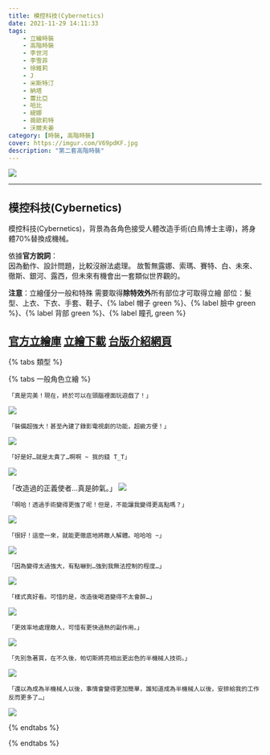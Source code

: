 ```yaml
---
title: 模控科技(Cybernetics)
date: 2021-11-29 14:11:33
tags:
    - 立繪時裝
    - 高階時裝
    - 李世河
    - 李雪菲
    - 徐維莉
    - J
    - 米斯特汀
    - 納塔
    - 蕾比亞
    - 哈比
    - 緹娜
    - 薇歐莉特
    - 沃爾夫姜
category: [時裝, 高階時裝]
cover: https://imgur.com/V69pdKF.jpg
description: "第二套高階時裝"
---
```

		
![](https://imgur.com/V69pdKF.jpg)
		    
---
## 模控科技(Cybernetics)

模控科技(Cybernetics)，背景為各角色接受人體改造手術(白鳥博士主導)，將身體70%替換成機械。

依據**官方說詞**：            
因為動作、設計問題，比較沒辦法處理。
故暫無露娜、索瑪、賽特、白、未來、徹斯、銀河、露西，但未來有機會出一套類似世界觀的。

		
**注意**：立繪僅分一般和特殊
需要取得**除特效外**所有部位才可取得立繪
部位：髮型、上衣、下衣、手套、鞋子、{% label 帽子 green %}、{% label 臉中 green %}、{% label 背部 green %}、{% label 瞳孔 green %}
		

[官方立繪庫](https://closers.nexon.com/Pds/FanSiteKit)
[立繪下載](https://closers.vod.nexoncdn.co.kr/site/fansitekit/Closers_FansiteKit_cyber_2018.zip)
[台版介紹網頁](https://landing.mangot5.com/template/closers/event/180202_update2/index.html#sec2)
---
		

{% tabs 類型 %}
<!-- tab 一般立繪-->
{% tabs 一般角色立繪 %}
<!-- tab 李世河(Seha)-->
	「真是完美！現在，終於可以在頭腦裡面玩遊戲了！」
![](https://i.imgur.com/mqCNBg6.jpg)
<!-- endtab -->
<!-- tab 李雪菲(Seulbi)-->
	「裝備超強大！甚至內建了錄影電視劇的功能，超級方便！」
![](https://i.imgur.com/bTfOnxN.jpg)
<!-- endtab -->
<!-- tab 徐維莉(Yuri)-->
	「好是好…就是太貴了…啊啊 ~ 我的錢 T_T」
![](https://i.imgur.com/lCryHwS.jpg)
<!-- endtab -->
<!-- tab J-->
「改造過的正義使者…真是帥氣。」
![](https://i.imgur.com/cVJwmMz.jpg)
<!-- endtab -->
<!-- tab 米斯特汀(Tein)-->
	「啊哈！透過手術變得更強了呢！但是，不能讓我變得更高點嗎？」
![](https://i.imgur.com/A3RsqtB.jpg)
<!-- endtab -->
<!-- tab 納塔(Nata)-->
	「很好！這麼一來，就能更徹底地將敵人解體。哈哈哈 ~」
![](https://i.imgur.com/nc7tMmL.jpg)
<!-- endtab -->
<!-- tab 蕾比亞(Levia)-->
	「因為變得太過強大，有點嚇到…強到我無法控制的程度…」
![](https://i.imgur.com/xX4B8pp.jpg)
<!-- endtab -->
<!-- tab 哈比(Harpy)-->
	「樣式真好看。可惜的是，改造後喝酒變得不太會醉…」
![](https://i.imgur.com/KNOCO0O.jpg)
<!-- endtab -->
<!-- tab 緹娜(Tina)-->
	「更效率地處理敵人，可惜有更快過熱的副作用。」
![](https://i.imgur.com/UgfI1KM.jpg)
<!-- endtab -->
<!-- tab 薇歐莉特(Violet)-->
	「先別急著買，在不久後，帕切斯將亮相出更出色的半機械人技術。」
![](https://i.imgur.com/39l9USu.jpg)
<!-- endtab -->
<!-- tab 沃爾夫姜(Wolfgang)-->
	「還以為成為半機械人以後，事情會變得更加簡單，誰知道成為半機械人以後，安排給我的工作反而更多了…」
![](https://i.imgur.com/osAepEA.jpg)
<!-- endtab -->
		

<!-- endtab -->
{% endtabs %}
<!-- endtab -->
{% endtabs %}